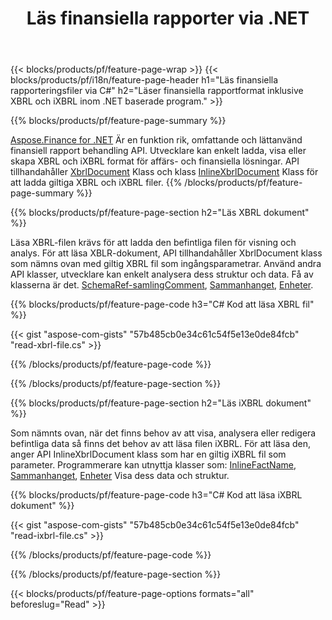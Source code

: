 ﻿---
title: Läs finansiella rapporter via .NET
url: /sv/net/read/
description:  C# kod för att läsa finansiella rapporter i XBRL och iXBRL filer via .NET biblioteket.
---
{{< blocks/products/pf/feature-page-wrap >}}
{{< blocks/products/pf/i18n/feature-page-header h1="Läs finansiella rapporteringsfiler via C#" h2="Läser finansiella rapportformat inklusive XBRL och iXBRL inom .NET baserade program." >}}

{{% blocks/products/pf/feature-page-summary %}}

[Aspose.Finance for .NET](https://products.aspose.com/finance/net/) Är en funktion rik, omfattande och lättanvänd finansiell rapport behandling API. Utvecklare kan enkelt ladda, visa eller skapa XBRL och iXBRL format för affärs- och finansiella lösningar. API tillhandahåller [XbrlDocument](https://apireference.aspose.com/finance/net/aspose.finance.xbrl/xbrldocument) Klass och klass  [InlineXbrlDocument](https://apireference.aspose.com/finance/net/aspose.finance.xbrl.inline/inlinexbrldocument) Klass för att ladda giltiga XBRL och iXBRL filer.
{{% /blocks/products/pf/feature-page-summary %}}

{{% blocks/products/pf/feature-page-section h2="Läs XBRL dokument" %}}

Läsa XBRL-filen krävs för att ladda den befintliga filen för visning och analys. För att läsa XBLR-dokument, API tillhandahåller XbrlDocument klass som nämns ovan med giltig XBRL fil som ingångsparametrar. Använd andra API klasser, utvecklare kan enkelt analysera dess struktur och data. Få av klasserna är det. [SchemaRef-samlingComment](https://apireference.aspose.com/finance/net/aspose.finance.xbrl/schemarefcollection), [Sammanhanget](https://apireference.aspose.com/finance/net/aspose.finance.xbrl/context), [Enheter](https://apireference.aspose.com/finance/net/aspose.finance.xbrl/unit).

{{% blocks/products/pf/feature-page-code h3="C# Kod att läsa XBRL fil" %}}

{{< gist "aspose-com-gists" "57b485cb0e34c61c54f5e13e0de84fcb" "read-xbrl-file.cs" >}} 

{{% /blocks/products/pf/feature-page-code %}}

{{% /blocks/products/pf/feature-page-section %}}

{{% blocks/products/pf/feature-page-section h2="Läs iXBRL dokument" %}}

Som nämnts ovan, när det finns behov av att visa, analysera eller redigera befintliga data så finns det behov av att läsa filen iXBRL. För att läsa den, anger API InlineXbrlDocument klass som har en giltig iXBRL fil som parameter. Programmerare kan utnyttja klasser som: [InlineFactName](https://apireference.aspose.com/finance/net/aspose.finance.xbrl.inline/inlinefact), [Sammanhanget](https://apireference.aspose.com/finance/net/aspose.finance.xbrl/context), [Enheter](https://apireference.aspose.com/finance/net/aspose.finance.xbrl/unit) Visa dess data och struktur. 

{{% blocks/products/pf/feature-page-code h3="C# Kod att läsa iXBRL dokument" %}}

{{< gist "aspose-com-gists" "57b485cb0e34c61c54f5e13e0de84fcb" "read-ixbrl-file.cs" >}}

{{% /blocks/products/pf/feature-page-code %}}

{{% /blocks/products/pf/feature-page-section %}}

{{< blocks/products/pf/feature-page-options formats="all" beforeslug="Read" >}}